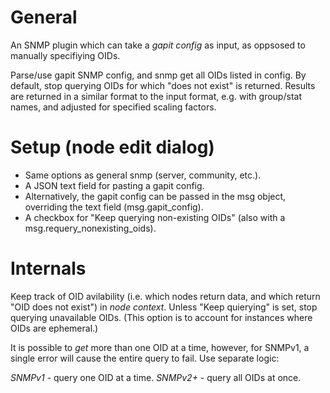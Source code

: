 # General

An SNMP plugin which can take a *gapit config* as input, as oppsosed 
to manually specifiying OIDs.

Parse/use gapit SNMP config, and snmp get all OIDs listed in config. 
By default, stop querying OIDs for which "does not exist" is returned. 
Results are returned in a similar format to the input format, e.g. 
with group/stat names, and adjusted for specified scaling factors.

# Setup (node edit dialog)

* Same options as general snmp (server, community, etc.).
* A JSON text field for pasting a gapit config.
* Alternatively, the gapit config can be passed in the msg object, 
 overriding the text field (msg.gapit_config).
* A checkbox for "Keep querying non-existing OIDs" (also with a 
 msg.requery_nonexisting_oids).

# Internals

Keep track of OID avilability (i.e. which nodes return data, and which 
return "OID does not exist") in *node context*. Unless "Keep quierying" 
is set, stop querying unavailable OIDs. (This option is to account for 
instances where OIDs are ephemeral.)

It is possible to *get* more than one OID at a time, however, for SNMPv1, 
a single error will cause the entire query to fail. Use separate logic:

*SNMPv1* - query one OID at a time.
*SNMPv2+* - query all OIDs at once.
